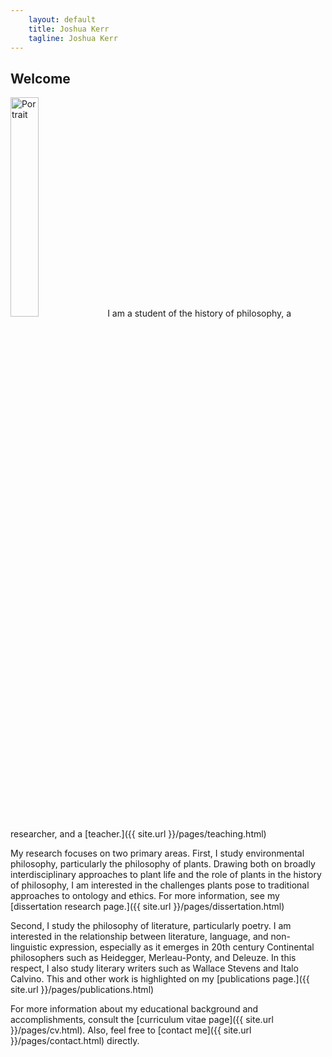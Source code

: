 ```yaml
---
    layout: default
    title: Joshua Kerr
    tagline: Joshua Kerr
---
```


## Welcome

<img src="{{site.baseurl}}/images/portrait-small.png" width="30%" alt="Portrait"> I am a student of the history of philosophy, a researcher, and a [teacher.]({{ site.url }}/pages/teaching.html)

My research focuses on two primary areas. First, I study environmental philosophy, particularly the philosophy of plants. Drawing both on broadly interdisciplinary approaches to plant life and the role of plants in the history of philosophy, I am interested in the challenges plants pose to traditional approaches to ontology and ethics. For more information, see my [dissertation research page.]({{ site.url }}/pages/dissertation.html)

Second, I study the philosophy of literature, particularly poetry. I am interested in the relationship between literature, language, and non-linguistic expression, especially as it emerges in 20th century Continental philosophers such as Heidegger, Merleau-Ponty, and Deleuze. In this respect, I also study literary writers such as Wallace Stevens and Italo Calvino. This and other work is highlighted on my [publications page.]({{ site.url }}/pages/publications.html)

For more information about my educational background and accomplishments, consult the [curriculum vitae page]({{ site.url }}/pages/cv.html). Also, feel free to [contact me]({{ site.url }}/pages/contact.html) directly.
